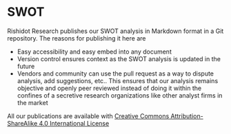 # SWOT

Rishidot Research publishes our SWOT analysis in Markdown format in a Git repository. The reasons for publishing it here are
* Easy accessibility and easy embed into any document
* Version control ensures context as the SWOT analysis is updated in the future
* Vendors and community can use the pull request as a way to dispute analysis, add suggestions, etc.. This ensures that our analysis remains objective and openly peer reviewed instead of doing it within the confines of a secretive research organizations like other analyst firms in the market

All our publications are available with [Creative Commons Attribution-ShareAlike 4.0 International License](https://creativecommons.org/licenses/by-sa/4.0/)
